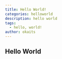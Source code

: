 ```yaml
---
title: Hello World!
categories: helloworld
description: hello world
tags:
  - hello, world!
author: okaits
---
```

## Hello World

